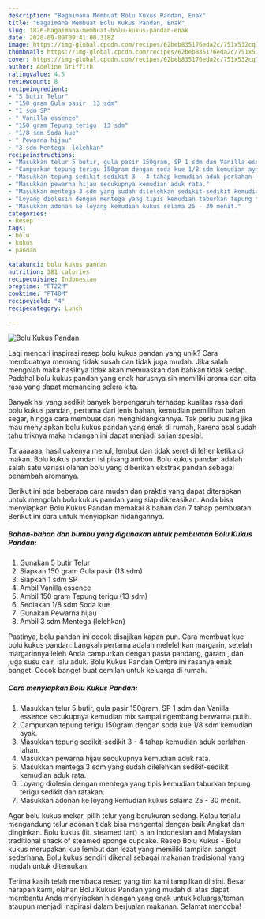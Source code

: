 ```yaml
---
description: "Bagaimana Membuat Bolu Kukus Pandan, Enak"
title: "Bagaimana Membuat Bolu Kukus Pandan, Enak"
slug: 1826-bagaimana-membuat-bolu-kukus-pandan-enak
date: 2020-09-09T09:41:00.318Z
image: https://img-global.cpcdn.com/recipes/62beb835176eda2c/751x532cq70/bolu-kukus-pandan-foto-resep-utama.jpg
thumbnail: https://img-global.cpcdn.com/recipes/62beb835176eda2c/751x532cq70/bolu-kukus-pandan-foto-resep-utama.jpg
cover: https://img-global.cpcdn.com/recipes/62beb835176eda2c/751x532cq70/bolu-kukus-pandan-foto-resep-utama.jpg
author: Adeline Griffith
ratingvalue: 4.5
reviewcount: 8
recipeingredient:
- "5 butir Telur"
- "150 gram Gula pasir  13 sdm"
- "1 sdm SP"
- " Vanilla essence"
- "150 gram Tepung terigu  13 sdm"
- "1/8 sdm Soda kue"
- " Pewarna hijau"
- "3 sdm Mentega  lelehkan"
recipeinstructions:
- "Masukkan telur 5 butir, gula pasir 150gram, SP 1 sdm dan Vanilla essence secukupnya kemudian mix sampai ngembang berwarna putih."
- "Campurkan tepung terigu 150gram dengan soda kue 1/8 sdm kemudian ayak."
- "Masukkan tepung sedikit-sedikit 3 - 4 tahap kemudian aduk perlahan-lahan."
- "Masukkan pewarna hijau secukupnya kemudian aduk rata."
- "Masukkan mentega 3 sdm yang sudah dilelehkan sedikit-sedikit kemudian aduk rata."
- "Loyang diolesin dengan mentega yang tipis kemudian taburkan tepung terigu sedikit dan ratakan."
- "Masukkan adonan ke loyang kemudian kukus selama 25 - 30 menit."
categories:
- Resep
tags:
- bolu
- kukus
- pandan

katakunci: bolu kukus pandan 
nutrition: 281 calories
recipecuisine: Indonesian
preptime: "PT22M"
cooktime: "PT40M"
recipeyield: "4"
recipecategory: Lunch

---
```



![Bolu Kukus Pandan](https://img-global.cpcdn.com/recipes/62beb835176eda2c/751x532cq70/bolu-kukus-pandan-foto-resep-utama.jpg)

Lagi mencari inspirasi resep bolu kukus pandan yang unik? Cara membuatnya memang tidak susah dan tidak juga mudah. Jika salah mengolah maka hasilnya tidak akan memuaskan dan bahkan tidak sedap. Padahal bolu kukus pandan yang enak harusnya sih memiliki aroma dan cita rasa yang dapat memancing selera kita.

Banyak hal yang sedikit banyak berpengaruh terhadap kualitas rasa dari bolu kukus pandan, pertama dari jenis bahan, kemudian pemilihan bahan segar, hingga cara membuat dan menghidangkannya. Tak perlu pusing jika mau menyiapkan bolu kukus pandan yang enak di rumah, karena asal sudah tahu triknya maka hidangan ini dapat menjadi sajian spesial.

Taraaaaaa, hasil cakenya menul, lembut dan tidak seret di leher ketika di makan. Bolu kukus pandan isi pisang ambon. Bolu kukus pandan adalah salah satu variasi olahan bolu yang diberikan ekstrak pandan sebagai penambah aromanya.


Berikut ini ada beberapa cara mudah dan praktis yang dapat diterapkan untuk mengolah bolu kukus pandan yang siap dikreasikan. Anda bisa menyiapkan Bolu Kukus Pandan memakai 8 bahan dan 7 tahap pembuatan. Berikut ini cara untuk menyiapkan hidangannya.

<!--inarticleads1-->

##### Bahan-bahan dan bumbu yang digunakan untuk pembuatan Bolu Kukus Pandan:

1. Gunakan 5 butir Telur
1. Siapkan 150 gram Gula pasir  (13 sdm)
1. Siapkan 1 sdm SP
1. Ambil  Vanilla essence
1. Ambil 150 gram Tepung terigu  (13 sdm)
1. Sediakan 1/8 sdm Soda kue
1. Gunakan  Pewarna hijau
1. Ambil 3 sdm Mentega  (lelehkan)


Pastinya, bolu pandan ini cocok disajikan kapan pun. Cara membuat kue bolu kukus pandan: Langkah pertama adalah melelehkan margarin, setelah margarinnya leleh Anda campurkan dengan pasta pandang, garam , dan juga susu cair, lalu aduk. Bolu Kukus Pandan Ombre ini rasanya enak banget. Cocok banget buat cemilan untuk keluarga di rumah. 

<!--inarticleads2-->

##### Cara menyiapkan Bolu Kukus Pandan:

1. Masukkan telur 5 butir, gula pasir 150gram, SP 1 sdm dan Vanilla essence secukupnya kemudian mix sampai ngembang berwarna putih.
1. Campurkan tepung terigu 150gram dengan soda kue 1/8 sdm kemudian ayak.
1. Masukkan tepung sedikit-sedikit 3 - 4 tahap kemudian aduk perlahan-lahan.
1. Masukkan pewarna hijau secukupnya kemudian aduk rata.
1. Masukkan mentega 3 sdm yang sudah dilelehkan sedikit-sedikit kemudian aduk rata.
1. Loyang diolesin dengan mentega yang tipis kemudian taburkan tepung terigu sedikit dan ratakan.
1. Masukkan adonan ke loyang kemudian kukus selama 25 - 30 menit.


Agar bolu kukus mekar, pilih telur yang berukuran sedang. Kalau terlalu mengandung telur adonan tidak bisa mengental dengan baik Angkat dan dinginkan. Bolu kukus (lit. steamed tart) is an Indonesian and Malaysian traditional snack of steamed sponge cupcake. Resep Bolu Kukus - Bolu kukus merupakan kue lembut dan lezat yang memiliki tampilan sangat sederhana. Bolu kukus sendiri dikenal sebagai makanan tradisional yang mudah untuk ditemukan. 

Terima kasih telah membaca resep yang tim kami tampilkan di sini. Besar harapan kami, olahan Bolu Kukus Pandan yang mudah di atas dapat membantu Anda menyiapkan hidangan yang enak untuk keluarga/teman ataupun menjadi inspirasi dalam berjualan makanan. Selamat mencoba!
